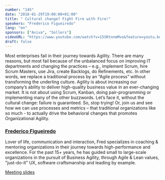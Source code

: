 ```yaml
---
number: "145"
date: "2018-01-29T19:00:00+01:00"
title: " Cultural change? Fight Fire with Fire!"
speakers: "Frederico Figueiredo"
lang: "en"
sponsors: ["Aviva", "Sollers"]
videoURL: "https://www.youtube.com/watch?v=15SRtnnmMvo&feature=youtu.be"
draft: false
---
```


Most enterprises fail in their journey towards Agility. There are many reasons, but most fail because of the unbalanced focus on improving IT departments and changing the practices – e.g., implement Scrum, hire Scrum Masters, use Jira, create Backlogs, do Refinements, etc. In other words, we replace a traditional process by an “Agile process” without transforming the underling culture. Agility is about increasing our company’s ability to deliver high-quality business value in an ever-changing market. It is not about using Scrum, Kanban, doing pair-programming or implementing many of the other buzzwords. Let’s face it, without the cultural change: failure is guaranteed. So, stop trying! Or, join us and see how we can use processes and metrics – that traditional organizations like so much - to actually drive the behavioral changes that promotes Organizational Agility.

### <a href="http://fredfigueiredo.com" target="_blank">Frederico Figueiredo</a>
 
Lover of life, communication and interaction, Fred specializes in coaching & mentoring organizations in their journey towards high-performance and excellence. For the past 15+ years, he has guided small to large-scale organizations in the pursuit of Business Agility, through Agile & Lean values, "just-do-it" UX, software craftsmanship and leading by example. 

<a href="https://speakerdeck.com/fredfigueiredo/cultural-change-fight-fire-with-fire" target="_blank">Meeting slides</a>

